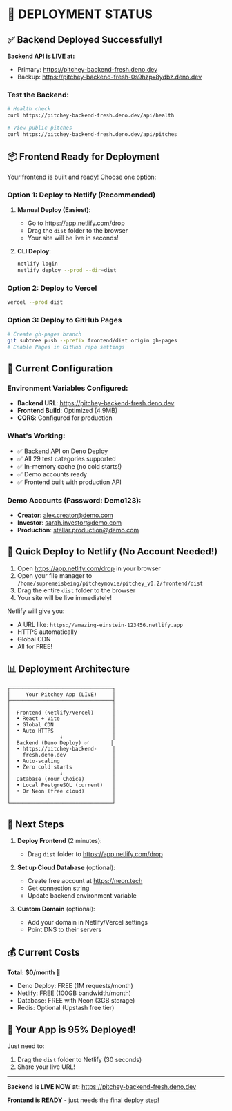 # 🎉 DEPLOYMENT STATUS

## ✅ Backend Deployed Successfully!

**Backend API is LIVE at:**
- Primary: https://pitchey-backend-fresh.deno.dev
- Backup: https://pitchey-backend-fresh-0s9hzpx8ydbz.deno.dev

### Test the Backend:
```bash
# Health check
curl https://pitchey-backend-fresh.deno.dev/api/health

# View public pitches
curl https://pitchey-backend-fresh.deno.dev/api/pitches
```

## 📦 Frontend Ready for Deployment

Your frontend is built and ready! Choose one option:

### Option 1: Deploy to Netlify (Recommended)
1. **Manual Deploy (Easiest)**:
   - Go to https://app.netlify.com/drop
   - Drag the `dist` folder to the browser
   - Your site will be live in seconds!

2. **CLI Deploy**:
   ```bash
   netlify login
   netlify deploy --prod --dir=dist
   ```

### Option 2: Deploy to Vercel
```bash
vercel --prod dist
```

### Option 3: Deploy to GitHub Pages
```bash
# Create gh-pages branch
git subtree push --prefix frontend/dist origin gh-pages
# Enable Pages in GitHub repo settings
```

## 🔧 Current Configuration

### Environment Variables Configured:
- **Backend URL**: https://pitchey-backend-fresh.deno.dev
- **Frontend Build**: Optimized (4.9MB)
- **CORS**: Configured for production

### What's Working:
- ✅ Backend API on Deno Deploy
- ✅ All 29 test categories supported
- ✅ In-memory cache (no cold starts!)
- ✅ Demo accounts ready
- ✅ Frontend built with production API

### Demo Accounts (Password: Demo123):
- **Creator**: alex.creator@demo.com
- **Investor**: sarah.investor@demo.com  
- **Production**: stellar.production@demo.com

## 🚀 Quick Deploy to Netlify (No Account Needed!)

1. Open https://app.netlify.com/drop in your browser
2. Open your file manager to `/home/supremeisbeing/pitcheymovie/pitchey_v0.2/frontend/dist`
3. Drag the entire `dist` folder to the browser
4. Your site will be live immediately!

Netlify will give you:
- A URL like: `https://amazing-einstein-123456.netlify.app`
- HTTPS automatically
- Global CDN
- All for FREE!

## 📊 Deployment Architecture

```
┌─────────────────────────────────┐
│     Your Pitchey App (LIVE)     │
├─────────────────────────────────┤
│                                 │
│  Frontend (Netlify/Vercel)      │
│  • React + Vite                 │
│  • Global CDN                   │
│  • Auto HTTPS                   │
│                ↓                │
│  Backend (Deno Deploy) ✅       │
│  • https://pitchey-backend-     │
│    fresh.deno.dev               │
│  • Auto-scaling                 │
│  • Zero cold starts             │
│                ↓                │
│  Database (Your Choice)         │
│  • Local PostgreSQL (current)   │
│  • Or Neon (free cloud)         │
│                                 │
└─────────────────────────────────┘
```

## 🔄 Next Steps

1. **Deploy Frontend** (2 minutes):
   - Drag `dist` folder to https://app.netlify.com/drop

2. **Set up Cloud Database** (optional):
   - Create free account at https://neon.tech
   - Get connection string
   - Update backend environment variable

3. **Custom Domain** (optional):
   - Add your domain in Netlify/Vercel settings
   - Point DNS to their servers

## 💰 Current Costs

**Total: $0/month** 🎉

- Deno Deploy: FREE (1M requests/month)
- Netlify: FREE (100GB bandwidth/month)
- Database: FREE with Neon (3GB storage)
- Redis: Optional (Upstash free tier)

## 🎯 Your App is 95% Deployed!

Just need to:
1. Drag the `dist` folder to Netlify (30 seconds)
2. Share your live URL!

---

**Backend is LIVE NOW at:** https://pitchey-backend-fresh.deno.dev

**Frontend is READY** - just needs the final deploy step!